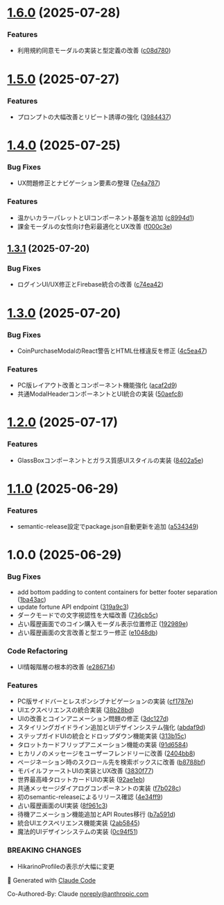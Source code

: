 # [1.6.0](https://github.com/Sina-TehraniFard/hikarino/compare/v1.5.0...v1.6.0) (2025-07-28)


### Features

* 利用規約同意モーダルの実装と型定義の改善 ([c08d780](https://github.com/Sina-TehraniFard/hikarino/commit/c08d780fd05f70083f9c155fed615e5df9a9a8b6))

# [1.5.0](https://github.com/Sina-TehraniFard/hikarino/compare/v1.4.0...v1.5.0) (2025-07-27)


### Features

* プロンプトの大幅改善とリピート誘導の強化 ([3984437](https://github.com/Sina-TehraniFard/hikarino/commit/3984437d1a9afd8d2f4ac21bc2652e7823289154))

# [1.4.0](https://github.com/Sina-TehraniFard/hikarino/compare/v1.3.1...v1.4.0) (2025-07-25)


### Bug Fixes

* UX問題修正とナビゲーション要素の整理 ([7e4a787](https://github.com/Sina-TehraniFard/hikarino/commit/7e4a787d699354e06eb6235782afad75cdf3c78b))


### Features

* 温かいカラーパレットとUIコンポーネント基盤を追加 ([c8994d1](https://github.com/Sina-TehraniFard/hikarino/commit/c8994d11905236deffeabadfb310a83c3d3adca4))
* 課金モーダルの女性向け色彩最適化とUX改善 ([f000c3e](https://github.com/Sina-TehraniFard/hikarino/commit/f000c3e06e3d36db65961c0210cacc7e502069de))

## [1.3.1](https://github.com/Sina-TehraniFard/hikarino/compare/v1.3.0...v1.3.1) (2025-07-20)


### Bug Fixes

* ログインUI/UX修正とFirebase統合の改善 ([c74ea42](https://github.com/Sina-TehraniFard/hikarino/commit/c74ea4293c1c3c94b51a13205e06fec011257396))

# [1.3.0](https://github.com/Sina-TehraniFard/hikarino/compare/v1.2.0...v1.3.0) (2025-07-20)


### Bug Fixes

* CoinPurchaseModalのReact警告とHTML仕様違反を修正 ([4c5ea47](https://github.com/Sina-TehraniFard/hikarino/commit/4c5ea47110369854e029992e52e7970fd90051d0))


### Features

* PC版レイアウト改善とコンポーネント機能強化 ([acaf2d9](https://github.com/Sina-TehraniFard/hikarino/commit/acaf2d9ba4bcbbeb22bd48597e5c818bbcfda02a))
* 共通ModalHeaderコンポーネントとUI統合の実装 ([50aefc8](https://github.com/Sina-TehraniFard/hikarino/commit/50aefc880557aa69e7c28478594352bde9ef6c18))

# [1.2.0](https://github.com/Sina-TehraniFard/hikarino/compare/v1.1.0...v1.2.0) (2025-07-17)


### Features

* GlassBoxコンポーネントとガラス質感UIスタイルの実装 ([8402a5e](https://github.com/Sina-TehraniFard/hikarino/commit/8402a5efe05f230d1588a3a1921a2970b8ce09bf))

# [1.1.0](https://github.com/Sina-TehraniFard/hikarino/compare/v1.0.0...v1.1.0) (2025-06-29)


### Features

* semantic-release設定でpackage.json自動更新を追加 ([a534349](https://github.com/Sina-TehraniFard/hikarino/commit/a534349b5440a05678acbd5f7fe697ecdd665729))

# 1.0.0 (2025-06-29)


### Bug Fixes

* add bottom padding to content containers for better footer separation ([1ba43ac](https://github.com/Sina-TehraniFard/hikarino/commit/1ba43ac41f66cad5629bb124930f830270296e1d))
* update fortune API endpoint ([319a9c3](https://github.com/Sina-TehraniFard/hikarino/commit/319a9c32da61343429abfa42634890621f4e95ff))
* ダークモードでの文字視認性を大幅改善 ([736cb5c](https://github.com/Sina-TehraniFard/hikarino/commit/736cb5cb8fbe41f5a346e65d03bf8515634e8e51))
* 占い履歴画面でのコイン購入モーダル表示位置修正 ([192989e](https://github.com/Sina-TehraniFard/hikarino/commit/192989ee91f7cf73d1f23406928de02161ac4f6a))
* 占い履歴画面の文言改善と型エラー修正 ([e1048db](https://github.com/Sina-TehraniFard/hikarino/commit/e1048dbfc1b12737e5902c12e1a1cac60816c87f))


### Code Refactoring

* UI情報階層の根本的改善 ([e286714](https://github.com/Sina-TehraniFard/hikarino/commit/e286714bcccc71737f47ea62b10ba65abfe04db0))


### Features

* PC版サイドバーとレスポンシブナビゲーションの実装 ([cf1787e](https://github.com/Sina-TehraniFard/hikarino/commit/cf1787e5daa7f8a8e4c840a32554e3fde04043a5))
* UIエクスペリエンスの統合実装 ([38b28bd](https://github.com/Sina-TehraniFard/hikarino/commit/38b28bd07807f0cef94f1f6ff75c3c2010434a93))
* UIの改善とコインアニメーション問題の修正 ([3dc127d](https://github.com/Sina-TehraniFard/hikarino/commit/3dc127d597bfecdee87bf1a7fccd1696243d61ad))
* スタイリングガイドライン追加とUIデザインシステム強化 ([abdaf9d](https://github.com/Sina-TehraniFard/hikarino/commit/abdaf9dabc6a823e7479932d1878d4638ff326bc))
* ステップガイドUIの統合とドロップダウン機能実装 ([313b15c](https://github.com/Sina-TehraniFard/hikarino/commit/313b15c9939e430b617b4cb32085c326d43e5eb2))
* タロットカードフリップアニメーション機能の実装 ([91d6584](https://github.com/Sina-TehraniFard/hikarino/commit/91d6584aab388f5a50b3f11f23c82ad44d3a2d15))
* ヒカリノのメッセージをユーザーフレンドリーに改善 ([2404bb8](https://github.com/Sina-TehraniFard/hikarino/commit/2404bb84c836544a778c525c0a9b410094ff59f1))
* ページネーション時のスクロール先を検索ボックスに改善 ([b8788bf](https://github.com/Sina-TehraniFard/hikarino/commit/b8788bf7408ea919b197211ec86721cb1e356985))
* モバイルファーストUIの実装とUX改善 ([3830f77](https://github.com/Sina-TehraniFard/hikarino/commit/3830f77e9c6f514bc95b6e2d2a39f1c9fbfe72cf))
* 世界最高峰タロットカードUIの実装 ([92ae1eb](https://github.com/Sina-TehraniFard/hikarino/commit/92ae1eb28cab3262fecf41ca0788653baf530b08))
* 共通メッセージダイアログコンポーネントの実装 ([f7b028c](https://github.com/Sina-TehraniFard/hikarino/commit/f7b028c4b796788dce1bcbb0c1b2f6f3112c93e6))
* 初のsemantic-releaseによるリリース確認 ([4e34ff9](https://github.com/Sina-TehraniFard/hikarino/commit/4e34ff9d9fbc43d88020601841cb83f23024695a))
* 占い履歴画面のUI実装 ([8f961c3](https://github.com/Sina-TehraniFard/hikarino/commit/8f961c3958e6a2f5ee7d62bda670bb8fbecb8957))
* 待機アニメーション機能追加とAPI Routes移行 ([b7a591d](https://github.com/Sina-TehraniFard/hikarino/commit/b7a591d43fea4e23781ad3ca543ff4c5a92ff00c))
* 統合UIエクスペリエンス機能実装 ([2ab5845](https://github.com/Sina-TehraniFard/hikarino/commit/2ab5845f1c2a8b66c658d3f047d64d1fdfa412dc))
* 魔法的UIデザインシステムの実装 ([0c94f51](https://github.com/Sina-TehraniFard/hikarino/commit/0c94f51dcab5b4fa98b0eea0872d23ef927c6279))


### BREAKING CHANGES

* HikarinoProfileの表示が大幅に変更

🤖 Generated with [Claude Code](https://claude.ai/code)

Co-Authored-By: Claude <noreply@anthropic.com>
